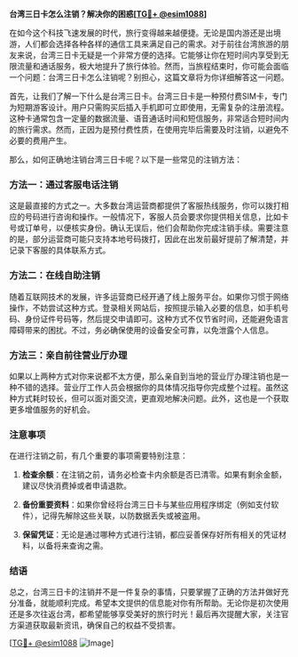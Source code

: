 **台湾三日卡怎么注销？解决你的困惑[[TG💪+ @esim1088](https://t.me/s/esim1088)]**

在如今这个科技飞速发展的时代，旅行变得越来越便捷。无论是国内游还是出境游，人们都会选择各种各样的通信工具来满足自己的需求。对于前往台湾旅游的朋友来说，台湾三日卡无疑是一个非常方便的选择。它能够让你在短时间内享受到无限流量和通话服务，极大地提升了旅行体验。然而，当旅程结束时，你可能会面临一个问题：台湾三日卡怎么注销呢？别担心，这篇文章将为你详细解答这一问题。

首先，让我们了解一下什么是台湾三日卡。台湾三日卡是一种预付费SIM卡，专门为短期游客设计。用户只需购买后插入手机即可立即使用，无需复杂的注册流程。这种卡通常包含一定量的数据流量、语音通话时间和短信服务，非常适合短时间内的旅行需求。然而，正因为是预付费性质，在使用完毕后需要及时注销，以避免不必要的费用产生。

那么，如何正确地注销台湾三日卡呢？以下是一些常见的注销方法：

### 方法一：通过客服电话注销

这是最直接的方式之一。大多数台湾运营商都提供了客服热线服务，你可以拨打相应的号码进行咨询和操作。一般情况下，客服人员会要求你提供相关信息，比如卡号或订单号，以便核实身份。确认无误后，他们会帮助你完成注销手续。需要注意的是，部分运营商可能只支持本地号码拨打，因此在出发前最好提前了解清楚，并记录下客服的具体联系方式。

### 方法二：在线自助注销

随着互联网技术的发展，许多运营商已经开通了线上服务平台。如果你习惯于网络操作，不妨尝试这种方式。登录相关网站后，按照提示输入必要的信息，如手机号码、身份证件号码等，然后提交申请即可。这种方式不仅节省时间，还能避免语言障碍带来的困扰。不过，务必确保使用的设备安全可靠，以免泄露个人信息。

### 方法三：亲自前往营业厅办理

如果以上两种方式对你来说都不太方便，那么亲自到当地的营业厅办理注销也是一种不错的选择。营业厅工作人员会根据你的具体情况指导你完成整个过程。虽然这种方式耗时较长，但可以面对面交流，更直观地解决问题。此外，这也是一个获取更多增值服务的好机会。

### 注意事项

在进行注销之前，有几个重要的事项需要特别注意：

1. **检查余额**：在注销之前，请务必检查卡内余额是否已清零。如果有剩余金额，建议尽快消费掉或者申请退款。
   
2. **备份重要资料**：如果你曾经将台湾三日卡与某些应用程序绑定（例如支付软件），记得先解除这些关联，以防数据丢失或被盗用。

3. **保留凭证**：无论是通过哪种方式进行注销，都应妥善保存好所有相关的凭证材料，以备将来查询之需。

### 结语

总之，台湾三日卡的注销并不是一件复杂的事情，只要掌握了正确的方法并做好充分准备，就能顺利完成。希望本文提供的信息能对你有所帮助。无论你是初次使用还是多次往返台湾，都希望能够享受美好的旅行时光！最后再次提醒大家，关注官方渠道获取最新资讯，确保自己的权益不受损害。

[[TG💪+ @esim1088](https://t.me/s/esim1088) ![Image](https://i.postimg.cc/4NQfJmqS/Snipaste-2025-05-13-00-14-12.png)]